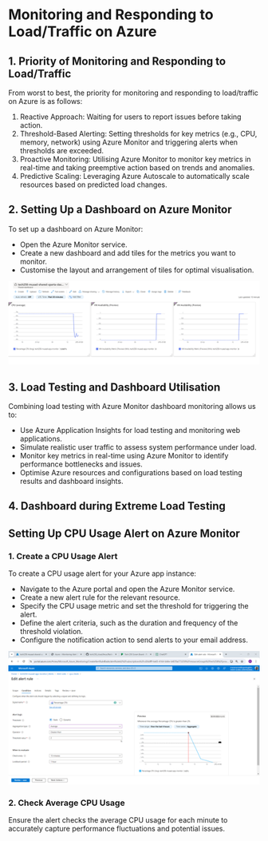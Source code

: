 # Monitoring and Responding to Load/Traffic on Azure

## 1. Priority of Monitoring and Responding to Load/Traffic

From worst to best, the priority for monitoring and responding to load/traffic on Azure is as follows:

1. Reactive Approach: Waiting for users to report issues before taking action.
2. Threshold-Based Alerting: Setting thresholds for key metrics (e.g., CPU, memory, network) using Azure Monitor and triggering alerts when thresholds are exceeded.
3. Proactive Monitoring: Utilising Azure Monitor to monitor key metrics in real-time and taking preemptive action based on trends and anomalies.
4. Predictive Scaling: Leveraging Azure Autoscale to automatically scale resources based on predicted load changes.

## 2. Setting Up a Dashboard on Azure Monitor

To set up a dashboard on Azure Monitor:
- Open the Azure Monitor service.
- Create a new dashboard and add tiles for the metrics you want to monitor.
- Customise the layout and arrangement of tiles for optimal visualisation.

![dash](images/dashboard.png)

## 3. Load Testing and Dashboard Utilisation

Combining load testing with Azure Monitor dashboard monitoring allows us to:
- Use Azure Application Insights for load testing and monitoring web applications.
- Simulate realistic user traffic to assess system performance under load.
- Monitor key metrics in real-time using Azure Monitor to identify performance bottlenecks and issues.
- Optimise Azure resources and configurations based on load testing results and dashboard insights.

## 4. Dashboard during Extreme Load Testing





## Setting Up CPU Usage Alert on Azure Monitor

### 1. Create a CPU Usage Alert

To create a CPU usage alert for your Azure app instance:
- Navigate to the Azure portal and open the Azure Monitor service.
- Create a new alert rule for the relevant resource.
- Specify the CPU usage metric and set the threshold for triggering the alert.
- Define the alert criteria, such as the duration and frequency of the threshold violation.
- Configure the notification action to send alerts to your email address.

![alt text](images/alerts.png)
### 2. Check Average CPU Usage

Ensure the alert checks the average CPU usage for each minute to accurately capture performance fluctuations and potential issues.



